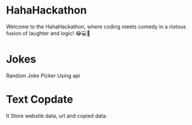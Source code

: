 # HahaHackathon
Welcome to the HahaHackathon, where coding meets comedy in a riotous fusion of laughter and logic! 😂💻🚀

# Jokes
Random Joke Picker Using api

# Text Copdate
It Store website data, url and copied data.